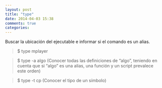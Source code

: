 ```yaml
---
layout: post
title: "type"
date: 2014-04-03 15:38
comments: true
categories: 
---
```

Buscar la ubicación del ejecutable e informar si el comando es un alias. 

>$ type mplayer

>$ type -a algo (Conocer todas las definiciones de “algo”, teniendo en cuenta que si “algo” es una alias, una función y un script prevalece este orden)

>$ type -t cp (Conocer el tipo de un símbolo)

